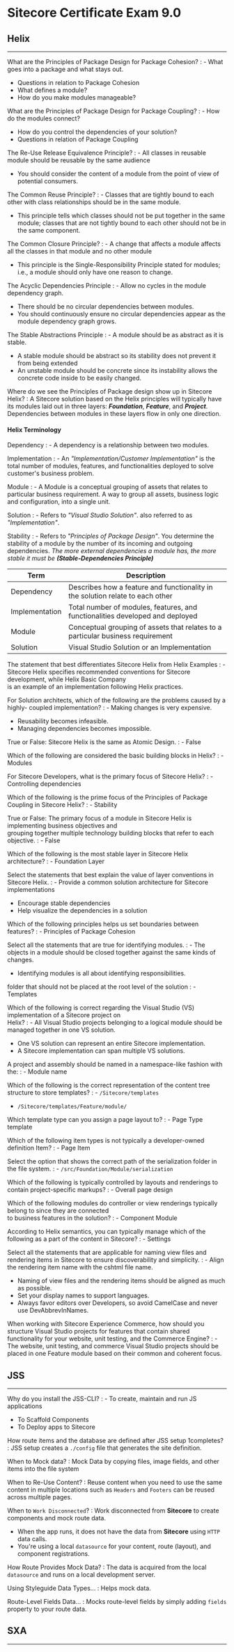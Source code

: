 # Sitecore Certificate Exam 9.0
## Helix
---
What are the Principles of Package Design for Package Cohesion?
: - What goes into a package and what stays out.
  - Questions in relation to Package Cohesion
  - What defines a module?
  - How do you make modules manageable?

What are the Principles of Package Design for Package Coupling?
: - How do the modules connect?
  - How do you control the dependencies of your solution?
  - Questions in relation of Package Coupling

The Re-Use Release Equivalence Principle?
: - All classes in reusable module should be reusable by the same audience
  - You should consider the content of a module from the point of view of potential consumers.

The Common Reuse Principle?
: - Classes that are tightly bound to each other with class relationships should be in the same module.
  - This principle tells which classes should not be put together in the same module; classes that are not tightly bound to each other should not be in the same component.

The Common Closure Principle?
: - A change that affects a module affects all the classes in that module and no other module
  - This principle is the Single-Responsibility Principle stated for modules; i.e., a module should only have one reason to change.

The Acyclic Dependencies Principle
: - Allow no cycles in the module dependency graph.
  - There should be no circular dependencies between modules.
  - You should continuously ensure no circular dependencies appear as the module dependency graph grows.

The Stable Abstractions Principle
: - A module should be as abstract as it is stable.
  - A stable module should be abstract so its stability does not prevent it from being extended
  - An unstable module should be concrete since its instability allows the concrete code inside to be easily changed.

Where do we see the Principles of Package design show up in Sitecore Helix?
: A Sitecore solution based on the Helix principles will typically have its modules laid out in three layers: _**Foundation**_, _**Feature**_, and _**Project**_. Dependencies between modules in these layers flow in only one direction.

#### Helix Terminology
Dependency
: - A dependency is a relationship between two modules.

Implementation
: - An _"Implementation/Customer Implementation"_ is the total number of modules, features, and functionalities deployed to solve customer's business problem.

Module
: - A Module is a conceptual grouping of assets that relates to particular business requirement. A way to group all assets, business logic and configuration, into a single unit.

Solution
: - Refers to _"Visual Studio Solution"_. also referred to as _"Implementation"_.

Stability
: - Refers to _"Principles of Package Design"_. You determine the stability of a module by the number of its incoming and outgoing dependencies.
_The more external dependencies a module has, the more stable it must be **(Stable-Dependencies Principle)**_

| Term | Description |
|---|---|
| Dependency | Describes how a feature and functionality in the solution relate to each other |
| Implementation | Total number of modules, features, and functionalities developed and deployed |
| Module | Conceptual grouping of assets that relates to a particular  business requirement |
| Solution | Visual Studio Solution or an Implementation |

The statement that best differentiates Sitecore Helix from Helix Examples
: - Sitecore Helix specifies recommended conventions for Sitecore development, while Helix Basic Company <br>is an example of an implementation following Helix practices.

For Solution architects, which of the following are the problems caused by a highly- coupled implementation?
: - Making changes is very expensive.
  - Reusability becomes infeasible.
  - Managing dependencies becomes impossible.

True or False: Sitecore Helix is the same as Atomic Design.
: - False

Which of the following are considered the basic building blocks in Helix?
: - Modules

For Sitecore Developers, what is the primary focus of Sitecore Helix?
: - Controlling dependencies

Which of the following is the prime focus of the Principles of Package Coupling in Sitecore Helix?
: - Stability

True or False: The primary focus of a module in Sitecore Helix is implementing business objectives and <br>grouping together multiple technology building blocks that refer to each objective.
: - False

Which of the following is the most stable layer in Sitecore Helix architecture?
: - Foundation Layer

Select the statements that best explain the value of layer conventions in Sitecore Helix.
: - Provide a common solution architecture for Sitecore implementations
  - Encourage stable dependencies
  - Help visualize the dependencies in a solution

Which of the following principles helps us set boundaries between features?
: - Principles of Package Cohesion

Select all the statements that are true for identifying modules.
: - The objects in a module should be closed together against the same kinds of changes.
  - Identifying modules is all about identifying responsibilities.

folder that should not be placed at the root level of the solution
: - Templates

Which of the following is correct regarding the Visual Studio (VS) implementation of a Sitecore project on <br>Helix?
: - All Visual Studio projects belonging to a logical module should be managed together in one VS solution.
  - One VS solution can represent an entire Sitecore implementation.
  - A Sitecore implementation can span multiple VS solutions.

A project and assembly should be named in a namespace-like fashion with the:
: - Module name

Which of the following is the correct representation of the content tree structure to store templates?
: - `/Sitecore/templates `
  - `/Sitecore/templates/Feature/module/`

Which template type can you assign a page layout to?
: - Page Type template

Which of the following item types is not typically a developer-owned definition Item?
: - Page Item

Select the option that shows the correct path of the serialization folder in the file system.
: - `/src/Foundation/Module/serialization`

Which of the following is typically controlled by layouts and renderings to contain project-specific markups?
: - Overall page design

Which of the following modules do controller or view renderings typically belong to since they are connected <br>to business features in the solution?
: - Component Module

According to Helix semantics, you can typically manage which of the following as a part of the content in Sitecore?
: - Settings

Select all the statements that are applicable for naming view files and rendering items in Sitecore to ensure discoverability and simplicity.
: - Align the rendering item name with the cshtml file name.
  - Naming of view files and the rendering items should be aligned as much as possible.
  - Set your display names to support languages.
  - Always favor editors over Developers, so avoid CamelCase and never use DevAbbrevInNames.

When working with Sitecore Experience Commerce, how should you structure Visual Studio projects for features that contain shared functionality for your website, unit testing, and the Commerce Engine?
: - The website, unit testing, and commerce Visual Studio projects should be placed in one Feature module based on their common and coherent focus.

## JSS
---
Why do you install the JSS-CLI?
: - To create, maintain and run JS applications
  - To Scaffold Components
  - To Deploy apps to Sitecore

How route items and the database are defined after JSS setup 1completes?
: JSS setup creates a `./config` file that generates the site definition.

When to Mock data?
: Mock Data by copying files, image fields, and other items into the file system

When to Re-Use Content?
: Reuse content when you need to use the same content in multiple locations such as `Headers` and `Footers` can be reused across multiple pages.

When to `Work Disconnected`?
: Work disconnected from **Sitecore** to create components and mock route data.
  - When the app runs, it does not have the data from **Sitecore** using `HTTP` data calls.
  - You're using a local `datasource` for your content, route (layout), and component registrations.

How Route Provides Mock Data?
: The data is acquired from the local `datasource` and runs on a local development server.

Using Styleguide Data Types...
: Helps mock data.

Route-Level Fields Data...
: Mocks route-level fields by simply adding `fields` property to your route data.

## SXA
---
